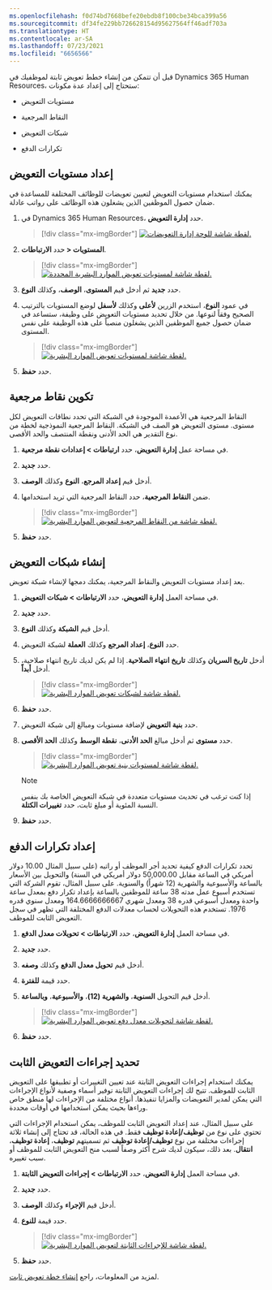 ```yaml
---
ms.openlocfilehash: f0d74bd7668befe20ebdb8f100cbe34bca399a56
ms.sourcegitcommit: df34fe229bb726628154d95627564ff46adf703a
ms.translationtype: HT
ms.contentlocale: ar-SA
ms.lasthandoff: 07/23/2021
ms.locfileid: "6656566"
---
```

قبل أن تتمكن من إنشاء خطط تعويض ثابتة لموظفيك في Dynamics 365 Human Resources، ستحتاج إلى إعداد عدة مكونات:

- مستويات التعويض

- النقاط المرجعية

- شبكات التعويض

- تكرارات الدفع

## <a name="set-up-compensation-levels"></a>إعداد مستويات التعويض

يمكنك استخدام مستويات التعويض لتعيين تعويضات للوظائف المختلفة للمساعدة في ضمان حصول الموظفين الذين يشغلون هذه الوظائف على رواتب عادلة.

1. في Dynamics 365 Human Resources، حدد **إدارة التعويض**.

    > [!div class="mx-imgBorder"]
    > [![لقطة شاشة للوحة إدارة التعويضات.](../media/human-resources-compensation-management-tile.png)](../media/human-resources-compensation-management-tile.png#lightbox)

1. حدد **الارتباطات‏‎ > المستويات**.

    > [!div class="mx-imgBorder"]
    > [![لقطة شاشة لمستويات تعويض الموارد البشرية المحددة.](../media/human-resources-compensation-select-levels.png)](../media/human-resources-compensation-select-levels.png#lightbox)

1. حدد **جديد** ثم أدخل قيم **المستوى**، **الوصف**، وكذلك **النوع**.

1. في عمود **النوع**، استخدم الزرين **لأعلى** وكذلك **لأسفل** لوضع المستويات بالترتيب الصحيح وفقاً لنوعها. من خلال تحديد مستويات التعويض على وظيفة، ستساعد في ضمان حصول جميع الموظفين الذين يشغلون منصباً على هذه الوظيفة على نفس المستوى.

   > [!div class="mx-imgBorder"]
   > [![لقطة شاشة لمستويات تعويض الموارد البشرية.](../media/human-resources-compensation-levels.png)](../media/human-resources-compensation-levels.png#lightbox)

1. حدد **حفظ**.

## <a name="configure-reference-points"></a>تكوين نقاط مرجعية

النقاط المرجعية هي الأعمدة الموجودة في الشبكة التي تحدد نطاقات التعويض لكل مستوى. مستوى التعويض هو الصف في الشبكة.
النقاط المرجعية النموذجية لخطة من نوع التقدير هي الحد الأدنى ونقطة المنتصف والحد الأقصى.

1. في مساحة عمل **إدارة التعويض**، حدد **ارتباطات > إعدادات نقطة مرجعية**.

1. حدد **جديد**.

1. أدخل قيم **إعداد المرجع**، **النوع** وكذلك **الوصف**.

1. ضمن **النقاط المرجعية**، حدد النقاط المرجعية التي تريد استخدامها.

   > [!div class="mx-imgBorder"]
   > [![لقطة شاشة من النقاط المرجعية لتعويض الموارد البشرية.](../media/human-resources-compensation-reference-points.png)](../media/human-resources-compensation-reference-points.png#lightbox)

1. حدد **حفظ**.

## <a name="create-compensation-grids"></a>إنشاء شبكات التعويض

بعد إعداد مستويات التعويض والنقاط المرجعية، يمكنك دمجها لإنشاء شبكة تعويض.

1. في مساحة العمل **إدارة التعويض**، حدد **الارتباطات > شبكات التعويض**.

1. حدد **جديد**.

1. أدخل قيم **الشبكة** وكذلك **النوع**.

1. حدد **النوع**، **إعداد المرجع** وكذلك **العملة** لشبكة التعويض.

1. أدخل **تاريخ السريان** وكذلك **تاريخ انتهاء الصلاحية**. إذا لم يكن لديك تاريخ انتهاء صلاحية، أدخل **أبداً**.

   > [!div class="mx-imgBorder"]
   > [![لقطة شاشة لشبكات تعويض الموارد البشرية.](../media/human-resources-compensation-grids.png)](../media/human-resources-compensation-grids.png#lightbox)

1. حدد **حفظ**.

1. حدد **بنية التعويض** لإضافة مستويات ومبالغ إلى شبكة التعويض.

1. حدد **مستوى** ثم أدخل مبالغ **الحد الأدنى**، **نقطة الوسط** وكذلك **الحد الأقصى**.

   > [!div class="mx-imgBorder"]
   > [![لقطة شاشة لمستويات بنية تعويض الموارد البشرية.](../media/human-resources-compensation-structure-levels.png)](../media/human-resources-compensation-structure-levels.png#lightbox)

   > [!NOTE]
   > إذا كنت ترغب في تحديث مستويات متعددة في شبكة التعويض الخاصة بك بنفس النسبة المئوية أو مبلغ ثابت، حدد **تغييرات الكتلة**.

1. حدد **حفظ**.

## <a name="set-up-pay-frequencies"></a>إعداد تكرارات الدفع

تحدد تكرارات الدفع كيفية تحديد أجر الموظف أو راتبه (على سبيل المثال 10.00 دولار أمريكي في الساعة مقابل 50,000.00 دولار أمريكي في السنة) والتحويل بين الأسعار بالساعة والأسبوعية والشهرية (12 شهراً) والسنوية. على سبيل المثال، تقوم الشركة التي تستخدم أسبوع عمل مدته 38 ساعة للموظفين بالساعة بإعداد تكرار دفع بمعدل ساعة واحدة ومعدل أسبوعي قدره 38 ومعدل شهري 164.6666666667 ومعدل سنوي قدره 1976. تستخدم هذه التحويلات لحساب معدلات الدفع المختلفة التي تظهر في سجل التعويض الثابت للموظف.

1. في مساحة العمل **إدارة التعويض**، حدد **الارتباطات > تحويلات معدل الدفع**.

1. حدد **جديد**.

1. أدخل قيم **تحويل معدل الدفع** وكذلك **وصفه**.

1. حدد قيمة **للفترة**.

1. أدخل قيم التحويل **السنوية**، **والشهرية (12)**، **والأسبوعية**، **وبالساعة**.

   > [!div class="mx-imgBorder"]
   > [![لقطة شاشة لتحويلات معدل دفع تعويض الموارد البشرية.](../media/human-resources-compensation-pay-rate-conversions.png)](../media/human-resources-compensation-pay-rate-conversions.png#lightbox)

1. حدد **حفظ**.

## <a name="define-fixed-compensation-actions"></a>تحديد إجراءات التعويض الثابت

يمكنك استخدام إجراءات التعويض الثابتة عند تعيين التغييرات أو تطبيقها على التعويض الثابت للموظف. تتيح لك إجراءات التعويض الثابتة توفير أسماء وصفية لأنواع الإجراءات التي يمكن لمدير التعويضات والمزايا تنفيذها. أنواع مختلفة من الإجراءات لها منطق خاص وراءها بحيث يمكن استخدامها في أوقات محددة.

على سبيل المثال، عند إعداد التعويض الثابت للموظف، يمكن استخدام الإجراءات التي تحتوي على نوع من **توظيف/إعادة توظيف** فقط. في هذه الحالة، قد تحتاج إلى إنشاء ثلاثة إجراءات مختلفة من نوع **توظيف/إعادة توظيف** ثم تسميتهم **توظيف**، **إعادة توظيف**، **انتقال**. بعد ذلك، سيكون لديك شرح أكثر وصفاً لسبب منح التعويض الثابت للموظف أو سبب تغييره.

1. في مساحة العمل **إدارة التعويض**، حدد **الارتباطات > إجراءات التعويض الثابتة**.

1. حدد **جديد**.

1. أدخل قيم **الإجراء** وكذلك **الوصف**.

1. حدد قيمة **للنوع**.

   > [!div class="mx-imgBorder"]
   > [![لقطة شاشة للإجراءات الثابتة لتعويض الموارد البشرية.](../media/human-resources-compensation-fixed-actions.png)](../media/human-resources-compensation-fixed-actions.png#lightbox)

1. حدد **حفظ**.

لمزيد من المعلومات، راجع [إنشاء خطة تعويض ثابت](/dynamics365/human-resources/hr-compensation-fixed-plans/?azure-portal=true).
